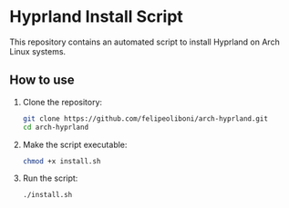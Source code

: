 # Hyprland Install Script

This repository contains an automated script to install Hyprland on Arch Linux systems.

## How to use

1. Clone the repository:
    ```bash
    git clone https://github.com/felipeoliboni/arch-hyprland.git
    cd arch-hyprland
    ```
2. Make the script executable:
    ```bash
    chmod +x install.sh
    ```
3. Run the script:
    ```bash
    ./install.sh
    ```
